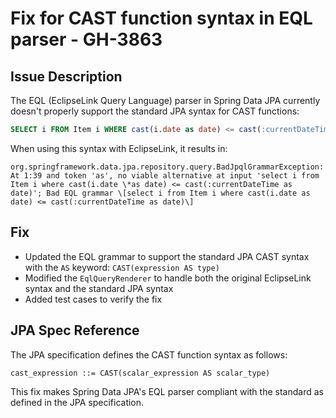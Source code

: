 # Fix for CAST function syntax in EQL parser - GH-3863

## Issue Description
The EQL (EclipseLink Query Language) parser in Spring Data JPA currently doesn't properly support the standard JPA syntax for CAST functions:

```sql
SELECT i FROM Item i WHERE cast(i.date as date) <= cast(:currentDateTime as date)
```

When using this syntax with EclipseLink, it results in:
```
org.springframework.data.jpa.repository.query.BadJpqlGrammarException: At 1:39 and token 'as', no viable alternative at input 'select i from Item i where cast(i.date \*as date) <= cast(:currentDateTime as date)'; Bad EQL grammar \[select i from Item i where cast(i.date as date) <= cast(:currentDateTime as date)\]
```

## Fix
- Updated the EQL grammar to support the standard JPA CAST syntax with the `AS` keyword: `CAST(expression AS type)`
- Modified the `EqlQueryRenderer` to handle both the original EclipseLink syntax and the standard JPA syntax
- Added test cases to verify the fix

## JPA Spec Reference
The JPA specification defines the CAST function syntax as follows:
```
cast_expression ::= CAST(scalar_expression AS scalar_type)
```

This fix makes Spring Data JPA's EQL parser compliant with the standard as defined in the JPA specification. 